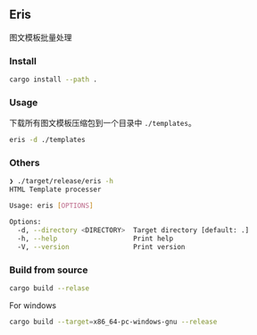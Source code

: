## Eris

图文模板批量处理

### Install

```bash
cargo install --path .
```

### Usage

下载所有图文模板压缩包到一个目录中 `./templates`。

```bash
eris -d ./templates
```

### Others

```bash
❯ ./target/release/eris -h
HTML Template processer

Usage: eris [OPTIONS]

Options:
  -d, --directory <DIRECTORY>  Target directory [default: .]
  -h, --help                   Print help
  -V, --version                Print version
```

### Build from source

```bash
cargo build --relase
```

For windows

```bash
cargo build --target=x86_64-pc-windows-gnu --release
```
